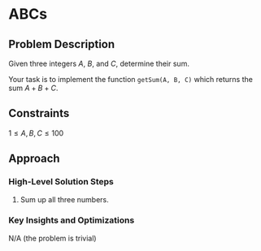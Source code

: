 # ABCs

## Problem Description

Given three integers $A$, $B$, and $C$, determine their sum.

Your task is to implement the function ```getSum(A, B, C)``` which returns the sum $A + B + C$.

## Constraints

$1 \leq A,B,C \leq 100$

## Approach

### High-Level Solution Steps

1. Sum up all three numbers.

### Key Insights and Optimizations

N/A (the problem is trivial)